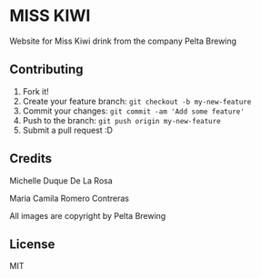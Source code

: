# MISS KIWI

Website for Miss Kiwi drink from the company Pelta Brewing 

## Contributing

1. Fork it!
2. Create your feature branch: `git checkout -b my-new-feature`
3. Commit your changes: `git commit -am 'Add some feature'`
4. Push to the branch: `git push origin my-new-feature`
5. Submit a pull request :D

## Credits

Michelle Duque De La Rosa

Maria Camila Romero Contreras

All images are copyright by Pelta Brewing 

## License

MIT
